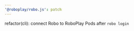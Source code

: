 ```yaml
---
'@roboplay/robo.js': patch
---
```


refactor(cli): connect Robo to RoboPlay Pods after `robo login`
